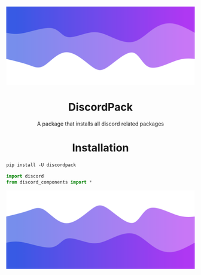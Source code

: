 ![Header](./header.png)
<h1 align="center">DiscordPack</h1>
<p align="center">A package that installs all discord related packages</p>

<h1 align="center">Installation</h1>

`pip install -U discordpack`

```py
import discord
from discord_components import *
```

![Footer](./footer.png)
